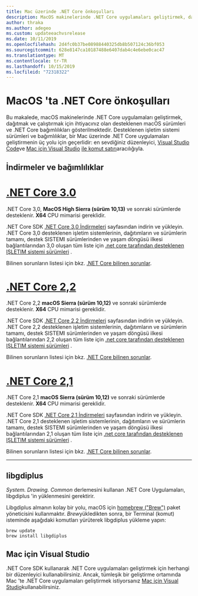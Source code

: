 ```yaml
---
title: Mac üzerinde .NET Core önkoşulları
description: MacOS makinelerinde .NET Core uygulamaları geliştirmek, dağıtmak ve çalıştırmak için desteklenen macOS sürümleri ve .NET Core bağımlılıkları.
author: thraka
ms.author: adegeo
ms.custom: updateeachvsrelease
ms.date: 10/11/2019
ms.openlocfilehash: 2d4fc0b37be08988440325db8b507124c36bf053
ms.sourcegitcommit: 628e8147ca10187488e6407dab4c4e6ebe0cac47
ms.translationtype: MT
ms.contentlocale: tr-TR
ms.lasthandoff: 10/15/2019
ms.locfileid: "72318322"
---
```

# <a name="prerequisites-for-net-core-on-macos"></a>MacOS 'ta .NET Core önkoşulları

Bu makalede, macOS makinelerinde .NET Core uygulamaları geliştirmek, dağıtmak ve çalıştırmak için ihtiyacınız olan desteklenen macOS sürümleri ve .NET Core bağımlılıkları gösterilmektedir. Desteklenen işletim sistemi sürümleri ve bağımlılıklar, bir Mac üzerinde .NET Core uygulamaları geliştirmenin üç yolu için geçerlidir: en sevdiğiniz düzenleyici, [Visual Studio Code](https://code.visualstudio.com/)ve [Mac için Visual Studio](https://visualstudio.microsoft.com/vs/mac/?utm_medium=microsoft&utm_source=docs.microsoft.com&utm_campaign=inline+link) [ile komut satırı](tutorials/using-with-xplat-cli.md)aracılığıyla.

## <a name="downloads-and-dependencies"></a>İndirmeler ve bağımlılıklar

<!-- markdownlint-disable MD025 -->

# <a name="net-core-30tabnetcore30"></a>[.NET Core 3.0](#tab/netcore30)

.NET Core 3,0, **MacOS High Sierra (sürüm 10,13)** ve sonraki sürümlerde desteklenir. **X64** CPU mimarisi gereklidir.

.NET Core SDK [.NET Core 3,0 İndirmeleri](https://dotnet.microsoft.com/download/dotnet-core/3.0) sayfasından indirin ve yükleyin. .NET Core 3,0 desteklenen işletim sistemlerinin, dağıtımların ve sürümlerin tamamı, destek SISTEMI sürümlerinden ve yaşam döngüsü ilkesi bağlantılarından 3,0 oluşan tüm liste için [.net core tarafından desteklenen IŞLETIM sistemi sürümleri](https://github.com/dotnet/core/blob/master/release-notes/3.0/3.0-supported-os.md) .

Bilinen sorunların listesi için bkz. [.NET Core bilinen sorunlar](https://github.com/dotnet/core/blob/master/release-notes/3.0/3.0-known-issues.md).

# <a name="net-core-22tabnetcore22"></a>[.NET Core 2,2](#tab/netcore22)

.NET Core 2,2 **macOS Sierra (sürüm 10,12)** ve sonraki sürümlerde desteklenir. **X64** CPU mimarisi gereklidir.

.NET Core SDK [.NET Core 2,2 İndirmeleri](https://dotnet.microsoft.com/download/dotnet-core/2.2) sayfasından indirin ve yükleyin. .NET Core 2,2 desteklenen işletim sistemlerinin, dağıtımların ve sürümlerin tamamı, destek SISTEMI sürümlerinden ve yaşam döngüsü ilkesi bağlantılarından 2,2 oluşan tüm liste için [.net core tarafından desteklenen IŞLETIM sistemi sürümleri](https://github.com/dotnet/core/blob/master/release-notes/2.2/2.2-supported-os.md) .

Bilinen sorunların listesi için bkz. [.NET Core bilinen sorunlar](https://github.com/dotnet/core/blob/master/release-notes/2.2/2.2-known-issues.md).

# <a name="net-core-21tabnetcore21"></a>[.NET Core 2,1](#tab/netcore21)

.NET Core 2,1 **macOS Sierra (sürüm 10,12)** ve sonraki sürümlerde desteklenir. **X64** CPU mimarisi gereklidir.

.NET Core SDK [.NET Core 2,1 İndirmeleri](https://dotnet.microsoft.com/download/dotnet-core/2.1) sayfasından indirin ve yükleyin. .NET Core 2,1 desteklenen işletim sistemlerinin, dağıtımların ve sürümlerin tamamı, destek SISTEMI sürümlerinden ve yaşam döngüsü ilkesi bağlantılarından 2,1 oluşan tüm liste için [.net core tarafından desteklenen IŞLETIM sistemi sürümleri](https://github.com/dotnet/core/blob/master/release-notes/2.1/2.1-supported-os.md) .

Bilinen sorunların listesi için bkz. [.NET Core bilinen sorunlar](https://github.com/dotnet/core/blob/master/release-notes/2.1/2.1-known-issues.md).

---

## <a name="libgdiplus"></a>libgdiplus

*System. Drawing. Common* derlemesini kullanan .NET Core Uygulamaları, libgdiplus 'in yüklenmesini gerektirir.

Libgdiplus almanın kolay bir yolu, macOS için [homebrew ("Brew")](https://brew.sh/) paket yöneticisini kullanmaktır. *Brew*yükledikten sonra, bir Terminal (komut) isteminde aşağıdaki komutları yürüterek libgdiplus yükleme yapın:

```console
brew update
brew install libgdiplus
```

## <a name="visual-studio-for-mac"></a>Mac için Visual Studio

.NET Core SDK kullanarak .NET Core uygulamaları geliştirmek için herhangi bir düzenleyici kullanabilirsiniz. Ancak, tümleşik bir geliştirme ortamında Mac 'te .NET Core uygulamaları geliştirmek istiyorsanız [Mac için Visual Studio](https://visualstudio.microsoft.com/vs/mac/?utm_medium=microsoft&utm_source=docs.microsoft.com&utm_campaign=inline+link)kullanabilirsiniz.
